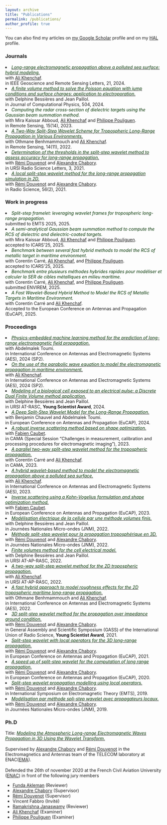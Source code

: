 ```yaml
---
layout: archive
title: "Publications"
permalink: /publications/
author_profile: true
---
```


You can also find my articles on <a href="https://scholar.google.com/citations?user=Q1QRM9UAAAAJ&hl=fr&oi=ao">my Google Scholar</a> profile and on my <a href="https://haltools.archives-ouvertes.fr/Public/afficheRequetePubli.php?idHal=thomas-bonnafont&CB_auteur=oui&CB_titre=oui&CB_article=oui&langue=Anglais&tri_exp=annee_publi&tri_exp2=typdoc&tri_exp3=date_publi&ordre_aff=TA&Fen=Aff&css=../css/VisuRubriqueEncadre.css">HAL</a> profile.

<h3>Journals</h3>

<li> <a href="https://thobonensta.github.io/files/FINALVERSIONpreprint.pdf"><font color="#003300"><i>Long-range electromagnetic propagation above a polluted sea surface: hybrid modeling.</i></font></a>
<br> with <a href="https://www.ensta-bretagne.fr/khenchaf/fr/cv.php" target="_blank">Ali Khenchaf</a>.
<br> in IEEE Geoscience and Remote Sensing Letters, 21, 2024.
</li>


<li> <a href="https://thobonensta.github.io/files/elsarticle-template-num-preprint.pdf"><font color="#003300"><i>A finite volume method to solve the Poisson equation with jump conditions and surface charges: application to electroporation.</i></font></a>
<br> with Delphine Bessières and Jean Paillol.
<br> in Journal of Computational Physics, 504, 2024.
</li>

<li> <font color="#003300"><i>Computing the radar cross-section of dielectric targets using the Gaussian beam summation method.</i></font>
<br> with Mira Kaissar Abboud, <a href="https://www.ensta-bretagne.fr/khenchaf/fr/cv.php" target="_blank">Ali Khenchaf</a> and <a href="https://www.idref.fr/147410398" target="_blank">Philippe Pouliguen</a>.
<br> in Remote Sensing, 15(14), 2023.
</li>

<li> <a href="https://thobonensta.github.io/files/remotesensing-1733979.pdf"><font color="#003300"><i>A Two-Way Split-Step Wavelet Scheme for Tropospheric Long-Range Propagation in Various Environments.</i></font></a>
<br> with Othmane Benhmammouch and <a href="https://www.ensta-bretagne.fr/khenchaf/fr/cv.php" target="_blank">Ali Khenchaf</a>.
<br> in Remote Sensing, 14(11), 2022.
</li>

<li> <a href="https://thobonensta.github.io/files/RSL-template.pdf"><font color="#003300"><i>Determination of the thresholds in the split-step wavelet method to assess accuracy for long-range propagation.</i></font></a>
<br> with <a href="http://ema.recherche.enac.fr/permanent-staff-2/remi-douvenot/" target="_blank">Rémi Douvenot</a> and <a href="http://ema.recherche.enac.fr/permanent-staff-2/alexandre-chabory/" target="_blank">Alexandre Chabory</a>.
<br> in URSI Radio Science Letters, 3, 2021.
</li>

<li> <a href="https://thobonensta.github.io/files/radio_science_bonnafont_2021.pdf"><font color="#003300"><i>A local split-step wavelet method for the long-range propagation simulation in 2D.</i></font></a>
<br> with <a href="http://ema.recherche.enac.fr/permanent-staff-2/remi-douvenot/" target="_blank">Rémi Douvenot</a> and <a href="http://ema.recherche.enac.fr/permanent-staff-2/alexandre-chabory/" target="_blank">Alexandre Chabory</a>.
<br> in Radio Science, 56(2), 2021.
</li>



<h3>Work in progress</h3>

<li> <font color="#003300"><i>Split-step framelet: leveraging wavelet frames for tropospheric long-range propagation.</i></font>
<br> submitted to EMTS 2025, 2025.
</li>

<li> <font color="#003300"><i>A semi-analytical Gaussian beam summation method to compute the RCS of dielectric and dielectric-coated targets.</i></font>
<br> with Mira Kaissar Abboud, <a href="https://www.ensta-bretagne.fr/khenchaf/fr/cv.php" target="_blank">Ali Khenchaf</a> and <a href="https://www.idref.fr/147410398" target="_blank">Philippe Pouliguen</a>.
<br> accepted to ICARS'25, 2025.
</li>

<li> <font color="#003300"><i>Benchmark between several fast hybrid methods to model the RCS of metallic target in maritime environment.</i></font>
<br> with Corentin Carré, <a href="https://www.ensta-bretagne.fr/khenchaf/fr/cv.php" target="_blank">Ali Khenchaf</a>, and <a href="https://www.idref.fr/147410398" target="_blank">Philippe Pouliguen</a>.
<br> accepted to ICARS'25, 2025.
</li>

<li> <font color="#003300"><i>Benchmark entre plusieurs méthodes hybrides rapides pour modéliser et calculer la SER de cibles métalliques en milieu maritime.</i></font>
<br> with Corentin Carré, <a href="https://www.ensta-bretagne.fr/khenchaf/fr/cv.php" target="_blank">Ali Khenchaf</a>, and <a href="https://www.idref.fr/147410398" target="_blank">Philippe Pouliguen</a>.
<br> submitted ENVIREM, 2025.
</li>


<li> <font color="#003300"><i>A Fast Wavelet-Based Hybrid Method to Model the RCS of Metallic Targets in Maritime Environment.</i></font>
<br> with Corentin Carré and <a href="https://www.ensta-bretagne.fr/khenchaf/fr/cv.php" target="_blank">Ali Khenchaf</a>.
<br> Accepted to the European Conference on Antennas and Propagation (EuCAP), 2025.
</li>


<h3>Proceedings</h3>

<li> <a href="https://thobonensta.github.io/files/AES_summary_template_v2.pdf"><font color="#003300"><i>Physics-embedded machine learning method for the prediction of long-range electromagnetic field propagation.</i></font></a>
<br> with Abdelmalek Toumi.
<br> in International Conference on Antennas and Electromagnetic Systems (AES), 2024 (SP2).
</li>

<li> <a href="https://thobonensta.github.io/files/AES_summary_BonnafontKhenchaf_V1.pdf"><font color="#003300"><i>On the use of the parabolic wave equation to model the electromagnetic propagation in maritime environment.</i></font></a>
<br> with <a href="https://www.ensta-bretagne.fr/khenchaf/fr/cv.php" target="_blank">Ali Khenchaf</a>.
<br> in International Conference on Antennas and Electromagnetic Systems (AES), 2024 (SP2).
</li>

<li> <a href="https://thobonensta.github.io/files/URSI_Summary_Paper_Template.pdf"><font color="#003300"><i>Modeling of a biological cell exposed to an electrical pulse: a Discrete Dual Finite Volume method application.</i></font></a>
<br> with Delphine Bessières and Jean Paillol.
<br> in URSI AT-RASC, <strong>Young Scientist Award</strong>, 2024.
</li>

<li> <a href="https://thobonensta.github.io/files/EuCAP2024_template_v2.pdf"><font color="#003300"><i>A Deep Split-Step Wavelet Model for the Long-Range Propagation.</i></font></a>
<br> with Benjamin Chauvel and Abdelmalek Toumi.
<br> in European Conference on Antennas and Propagation (EuCAP), 2024.
</li>

<li>
    <a href="https://thobonensta.github.io/files/conference_101719_v2.pdf"><font color="#003300"><i> A robust inverse scattering method based on shape optimization.</i></font></a>
    <br> with <a href="https://fcaubet001.perso.univ-pau.fr/" target="_blank">Fabien Caubet</a>.
    <br> in CAMA (Special Session “Challenges in measurement, calibration and processing procedures for electromagnetic imaging”), 2023.
</li>

<li> <a href="https://thobonensta.github.io/files/conference_101719.pdf"><font color="#003300"><i>A parallel two-way split-step wavelet method for the tropospheric propagation.</i></font></a>
<br> with Corentin Carré and <a href="https://www.ensta-bretagne.fr/khenchaf/fr/cv.php" target="_blank">Ali Khenchaf</a>.
<br> in CAMA, 2023.
</li>

<li> <a href="https://thobonensta.github.io/files/AES23.pdf"><font color="#003300"><i>A hybrid wavelet-based method to model the electromagnetic propagation above a polluted sea surface.</i></font></a>
<br> with <a href="https://www.ensta-bretagne.fr/khenchaf/fr/cv.php" target="_blank">Ali Khenchaf</a>.
<br> in International Conference on Antennas and Electromagnetic Systems (AES), 2023.
</li>

<li> <a href="https://thobonensta.github.io/files/EUCAP2023_template_V02.pdf"><font color="#003300"><i>Inverse scattering using a Kohn-Vogelius formulation and shape optimization method.</i></font></a>
<br> with <a href="https://fcaubet001.perso.univ-pau.fr/" target="_blank">Fabien Caubet</a>.
<br> in European Conference on Antennas and Propagation (EuCAP), 2023.
</li>


<li> <a href="https://thobonensta.github.io/files/JNM2023Cell.pdf"><font color="#003300"><i>Modélisation électrique de la cellule par une méthode volumes finis.</i></font></a>
<br> with Delphine Bessières and Jean Paillol.
<br> in Journées Nationales Micro-ondes (JNM), 2022.
</li>

<li> <a href="https://thobonensta.github.io/files/JNM2023SSW.pdf"><font color="#003300"><i>Méthode split-step wavelet pour la propagation troposphérique en 3D.</i></font></a>
<br> with <a href="http://ema.recherche.enac.fr/permanent-staff-2/remi-douvenot/" target="_blank">Rémi Douvenot</a> and <a href="http://ema.recherche.enac.fr/permanent-staff-2/alexandre-chabory/" target="_blank">Alexandre Chabory</a>.
<br> in Journées Nationales Micro-ondes (JNM), 2022.
</li>

<li> <a href="https://thobonensta.github.io/files/URSI_RASC_Cell.pdf"><font color="#003300"><i>Finite volumes method for the cell electrical model.</i></font></a>
<br> with Delphine Bessières and Jean Paillol.
<br> in URSI AT-AP-RASC, 2022.
</li>

<li> <a href="https://thobonensta.github.io/files/URSI_RASC_SSW.pdf"><font color="#003300"><i>A two-way split-step wavelet method for the 2D tropospheric propagation.</i></font></a>
<br> with <a href="https://www.ensta-bretagne.fr/khenchaf/fr/cv.php" target="_blank">Ali Khenchaf</a>.
<br> in URSI AT-AP-RASC, 2022.
</li>

<li> <a href="https://thobonensta.github.io/files/AES_summary.pdf"><font color="#003300"><i>A fast hybrid approach to model roughness effects for the 2D tropospheric maritime long-range propagation.</i></font></a>
<br> with Othmane Benhmammouch and <a href="https://www.ensta-bretagne.fr/khenchaf/fr/cv.php" target="_blank">Ali Khenchaf</a>.
<br> in International Conference on Antennas and Electromagnetic Systems (AES), 2022.
</li>

<li> <a href="https://thobonensta.github.io/files/URSI_GASS_2021.pdf"><font color="#003300"><i>3D split-step wavelet method for the propagation over impedance ground condition.</i></font></a>
<br> with <a href="http://ema.recherche.enac.fr/permanent-staff-2/remi-douvenot/" target="_blank">Rémi Douvenot</a> and <a href="http://ema.recherche.enac.fr/permanent-staff-2/alexandre-chabory/" target="_blank">Alexandre Chabory</a>.
<br> in General Assembly and Scientific Symposium (GASS) of the International Union of Radio Science, <strong>Young Scientist Award</strong>, 2021.
</li>


<li> <a href="https://thobonensta.github.io/files/EUCAP2021_template.pdf"><font color="#003300"><i>Split-step wavelet with local operators for the 3D long-range propagation.</i></font></a>
<br> with <a href="http://ema.recherche.enac.fr/permanent-staff-2/remi-douvenot/" target="_blank">Rémi Douvenot</a> and <a href="http://ema.recherche.enac.fr/permanent-staff-2/alexandre-chabory/" target="_blank">Alexandre Chabory</a>.
<br> in European Conference on Antennas and Propagation (EuCAP), 2021.
</li>

<li> <a href="https://thobonensta.github.io/files/Bonnafont_2020_EuCAP.pdf"><font color="#003300"><i>A speed up of split-step wavelet for the computation of long range propagation.</i></font></a>
<br> with <a href="http://ema.recherche.enac.fr/permanent-staff-2/remi-douvenot/" target="_blank">Rémi Douvenot</a> and <a href="http://ema.recherche.enac.fr/permanent-staff-2/alexandre-chabory/" target="_blank">Alexandre Chabory</a>.
<br> in European Conference on Antennas and Propagation (EuCAP), 2020.
</li>

<li> <a href="https://thobonensta.github.io/files/Bonnafont_EMTS_2019.pdf"><font color="#003300"><i>Split-step wavelet propagation modelling using local operators.</i></font></a>
<br> with <a href="http://ema.recherche.enac.fr/permanent-staff-2/remi-douvenot/" target="_blank">Rémi Douvenot</a> and <a href="http://ema.recherche.enac.fr/permanent-staff-2/alexandre-chabory/" target="_blank">Alexandre Chabory</a>.
<br> in International Symposium on Electromagnetic Theory (EMTS), 2019.
</li>

<li> <a href="https://thobonensta.github.io/files/JNM_article_2019.pdf"><font color="#003300"><i>Modélisation par méthode spli-step wavelet avec propagateurs locaux.</i></font></a>
<br> with <a href="http://ema.recherche.enac.fr/permanent-staff-2/remi-douvenot/" target="_blank">Rémi Douvenot</a> and <a href="http://ema.recherche.enac.fr/permanent-staff-2/alexandre-chabory/" target="_blank">Alexandre Chabory</a>.
<br> in Journées Nationales Micro-ondes (JNM), 2019.
</li>


<h3>Ph.D</h3>
Title: <a href="https://thobonensta.github.io/files/Manuscrit_VF_Thomas_Bonnafont.pdf"><font color="#003300"><i>Modeling the Atmospheric Long-range Electromagnetic Waves Propagation in 3D Using the Wavelet Transform.</i></font></a> 
<br><br>
Supervised by <a href="http://ema.recherche.enac.fr/permanent-staff-2/alexandre-chabory/" target="_blank">Alexandre Chabory</a> and <a href="http://ema.recherche.enac.fr/permanent-staff-2/remi-douvenot/" target="_blank">Rémi Douvenot</a> in the Electromagnetics and Antennas team of the TELECOM laboratory at ENAC(<a href="http://ema.recherche.enac.fr/" target="_blank">EMA</a>).
<br><br>
Defended the 26th of november 2020 at the French Civil Aviation University (<a href="https://www.enac.fr/fr" target="_blank">ENAC</a>) in front of the following jury members <!--<a href="Presentations/thesis_defense.pdf"> <img border="0" src="logo-pdf.webp" width="25"></a>-->
<ul>
<li><a href="https://web.itu.edu.tr/akleman/" target="_blank">Funda Akleman</a> (Reviewer)</li>
<li><a href="http://ema.recherche.enac.fr/permanent-staff-2/alexandre-chabory/" target="_blank">Alexandre Chabory</a> (Supervisor)</li>
<li><a href="http://ema.recherche.enac.fr/permanent-staff-2/remi-douvenot/" target="_blank">Rémi Douvenot</a> (Supervisor)</li>
<li> Vincent Fabbro (Invité)</li>
<li><a href="https://ece.umass.edu/faculty/ramakrishna-janaswamy" target="_blank">Ramakrishna Janaswamy</a> (Reviewer)</li>
<li><a href="https://www.ensta-bretagne.fr/khenchaf/fr/cv.php" target="_blank">Ali Khenchaf</a> (Examiner)</li>
<li><a href="https://www.idref.fr/147410398" target="_blank">Philippe Pouliguen</a> (Examiner)</li>
</ul>
